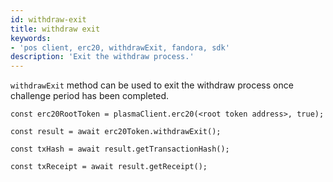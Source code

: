 ```yaml
---
id: withdraw-exit
title: withdraw exit
keywords: 
- 'pos client, erc20, withdrawExit, fandora, sdk'
description: 'Exit the withdraw process.'
---
```


`withdrawExit` method can be used to exit the withdraw process once challenge period has been completed.

```
const erc20RootToken = plasmaClient.erc20(<root token address>, true);

const result = await erc20Token.withdrawExit();

const txHash = await result.getTransactionHash();

const txReceipt = await result.getReceipt();

```
